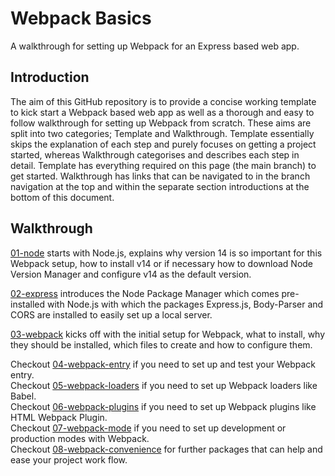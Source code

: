 # Webpack Basics
A walkthrough for setting up Webpack for an Express based web app.

## Introduction
The aim of this GitHub repository is to provide a concise working template to kick start a Webpack based web app as well as a thorough and easy to follow walkthrough for setting up Webpack from scratch. These aims are split into two categories; Template and Walkthrough. Template essentially skips the explanation of each step and purely focuses on getting a project started, whereas Walkthrough categorises and describes each step in detail. Template has everything required on this page (the main branch) to get started. Walkthrough has links that can be navigated to in the branch navigation at the top and within the separate section introductions at the bottom of this document.

## Walkthrough
[01-node](https://github.com/michihodges/webpack-basics/tree/01-node) starts with Node.js, explains why version 14 is so important for this Webpack setup, how to install v14 or if necessary how to download Node Version Manager and configure v14 as the default version.

[02-express](https://github.com/michihodges/webpack-basics/tree/02-express) introduces the Node Package Manager which comes pre-installed with Node.js with which the packages Express.js, Body-Parser and CORS are installed to easily set up a local server.

[03-webpack](https://github.com/michihodges/webpack-basics/tree/03-webpack) kicks off with the initial setup for Webpack, what to install, why they should be installed, which files to create and how to configure them.

Checkout [04-webpack-entry](https://github.com/michihodges/webpack-basics/tree/04-webpack-entry) if you need to set up and test your Webpack entry.</br>
Checkout [05-webpack-loaders](https://github.com/michihodges/webpack-basics/tree/05-webpack-loaders) if you need to set up Webpack loaders like Babel.</br>
Checkout [06-webpack-plugins](https://github.com/michihodges/webpack-basics/tree/06-webpack-plugins) if you need to set up Webpack plugins like HTML Webpack Plugin.</br>
Checkout [07-webpack-mode](https://github.com/michihodges/webpack-basics/tree/07-webpack-mode) if you need to set up development or production modes with Webpack.</br>
Checkout [08-webpack-convenience](https://github.com/michihodges/webpack-basics/tree/08-webpack-convenience) for further packages that can help and ease your project work flow.
